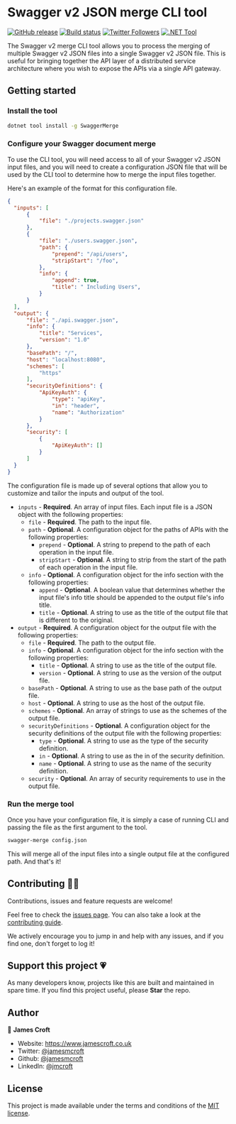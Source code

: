 # Swagger v2 JSON merge CLI tool

[![GitHub release](https://img.shields.io/github/release/jamesmcroft/swagger-merge.svg)](https://github.com/jamesmcroft/swagger-merge/releases)
[![Build status](https://github.com/jamesmcroft/swagger-merge/actions/workflows/ci.yml/badge.svg?branch=main)](https://github.com/jamesmcroft/swagger-merge/actions/workflows/ci.yml)
[![Twitter Followers](https://img.shields.io/twitter/follow/jamesmcroft?label=follow%20%40jamesmcroft&style=flat)](https://twitter.com/jamesmcroft)
[![.NET Tool](https://img.shields.io/nuget/v/SwaggerMerge)](https://www.nuget.org/packages/SwaggerMerge/)

The Swagger v2 merge CLI tool allows you to process the merging of multiple Swagger v2 JSON files into a single Swagger v2 JSON file. This is useful for bringing together the API layer of a distributed service architecture where you wish to expose the APIs via a single API gateway.

## Getting started

### Install the tool

```bash
dotnet tool install -g SwaggerMerge
```

### Configure your Swagger document merge

To use the CLI tool, you will need access to all of your Swagger v2 JSON input files, and you will need to create a configuration JSON file that will be used by the CLI tool to determine how to merge the input files together.

Here's an example of the format for this configuration file.

```json
{
  "inputs": [
      {
          "file": "./projects.swagger.json"
      },
      {
          "file": "./users.swagger.json",
          "path": {
              "prepend": "/api/users",
              "stripStart": "/foo",
          },
          "info": {
              "append": true,
              "title": " Including Users",
          }
      }
  ],
  "output": {
      "file": "./api.swagger.json",
      "info": {
          "title": "Services",
          "version": "1.0"
      },
      "basePath": "/",
      "host": "localhost:8080",
      "schemes": [
          "https"
      ],
      "securityDefinitions": {
          "ApiKeyAuth": {
              "type": "apiKey",
              "in": "header",
              "name": "Authorization"
          }
      },
      "security": [
          {
              "ApiKeyAuth": []
          }
      ]  
  }
}
```

The configuration file is made up of several options that allow you to customize and tailor the inputs and output of the tool.

- `inputs` - **Required**. An array of input files. Each input file is a JSON object with the following properties:
  - `file` - **Required**. The path to the input file.
  - `path` - **Optional**. A configuration object for the paths of APIs with the following properties:
    - `prepend` - **Optional**. A string to prepend to the path of each operation in the input file.
    - `stripStart` - **Optional**. A string to strip from the start of the path of each operation in the input file.
  - `info` - **Optional**. A configuration object for the info section with the following properties:
    - `append` - **Optional**. A boolean value that determines whether the input file's info title should be appended to the output file's info title.
    - `title` - **Optional**. A string to use as the title of the output file that is different to the original.
- `output` - **Required**. A configuration object for the output file with the following properties:
  - `file` - **Required**. The path to the output file.
  - `info` - **Optional**. A configuration object for the info section with the following properties:
    - `title` - **Optional**. A string to use as the title of the output file.
    - `version` - **Optional**. A string to use as the version of the output file.
  - `basePath` - **Optional**. A string to use as the base path of the output file.
  - `host` - **Optional**. A string to use as the host of the output file.
  - `schemes` - **Optional**. An array of strings to use as the schemes of the output file.
  - `securityDefinitions` - **Optional**. A configuration object for the security definitions of the output file with the following properties:
    - `type` - **Optional**. A string to use as the type of the security definition.
    - `in` - **Optional**. A string to use as the in of the security definition.
    - `name` - **Optional**. A string to use as the name of the security definition.
  - `security` - **Optional**. An array of security requirements to use in the output file.

### Run the merge tool

Once you have your configuration file, it is simply a case of running CLI and passing the file as the first argument to the tool. 

```bash
swagger-merge config.json
```

This will merge all of the input files into a single output file at the configured path. And that's it!

## Contributing 🤝🏻

Contributions, issues and feature requests are welcome!

Feel free to check the [issues page](https://github.com/jamesmcroft/swagger-merge/issues). You can also take a look at the [contributing guide](https://github.com/jamesmcroft/swagger-merge/blob/main/CONTRIBUTING.md).

We actively encourage you to jump in and help with any issues, and if you find one, don't forget to log it!

## Support this project 💗

As many developers know, projects like this are built and maintained in spare time. If you find this project useful, please **Star** the repo.

## Author

👤 **James Croft**

* Website: https://www.jamescroft.co.uk
* Twitter: [@jamesmcroft](https://twitter.com/jamesmcroft)
* Github: [@jamesmcroft](https://github.com/jamesmcroft)
* LinkedIn: [@jmcroft](https://linkedin.com/in/jmcroft)

## License

This project is made available under the terms and conditions of the [MIT license](LICENSE).
